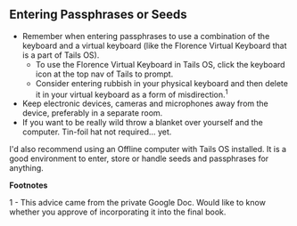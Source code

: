 ## Entering Passphrases or Seeds

- Remember when entering passphrases to use a combination of the keyboard and a virtual keyboard (like the Florence Virtual Keyboard that is a part of Tails OS).
  - To use the Florence Virtual Keyboard in Tails OS, click the keyboard icon at the top nav of Tails to prompt.
  - Consider entering rubbish in your physical keyboard and then delete it in your virtual keyboard as a form of misdirection.<sup>1</sup>
- Keep electronic devices, cameras and microphones away from the device, preferably in a separate room.
- If you want to be really wild throw a blanket over yourself and the computer. Tin-foil hat not required… yet.

I'd also recommend using an Offline computer with Tails OS installed. It is a good environment to enter, store or handle seeds and passphrases for anything.

**Footnotes**

1 - This advice came from the private Google Doc. Would like to know whether you approve of incorporating it into the final book.